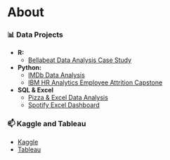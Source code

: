 # About

### 📊 Data Projects 
- **R:** 
  - [Bellabeat Data Analysis Case Study](https://github.com/karlyndiary/Bellabeat_Data_Analytics_Capstone) 
- **Python:** 
  - [IMDb Data Analysis](https://github.com/karlyndiary/IMDb-Data-Analysis)
  - [IBM HR Analytics Employee Attrition Capstone](https://github.com/karlyndiary/IBM-HR-Analytics-Employee-Attrition-Capstone)
- **SQL & Excel**
  - [Pizza & Excel Data Analysis](https://github.com/karlyndiary/Pizza-SQL-Excel-Dashboard-Analysis)
  - [Spotify Excel Dashboard](https://github.com/karlyndiary/Spotify-Excel-Dashboard)

### 📫 Kaggle and Tableau
- [Kaggle](https://www.kaggle.com/karenjudelyn)
- [Tableau](https://public.tableau.com/app/profile/karen.judelyn.fernandes)
